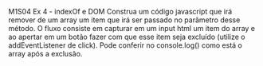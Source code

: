 M1S04 Ex 4 - indexOf e DOM
Construa um código javascript que irá remover de um array um item que irá ser passado no parâmetro desse método.
O fluxo consiste em capturar em um input html um item do array e ao apertar em um botão fazer com que esse item seja excluído (utilize o addEventListener de click).
Pode conferir no console.log() como está o array após a exclusão.